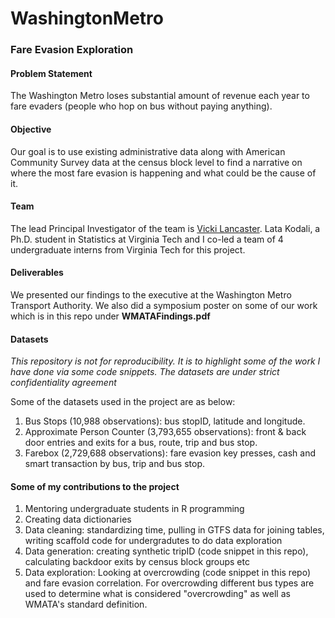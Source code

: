 # WashingtonMetro
### Fare Evasion Exploration

#### Problem Statement
The Washington Metro loses substantial amount of revenue each year to fare evaders (people who hop on bus without paying anything).

#### Objective
Our goal is to use existing administrative data along with American Community Survey data at the census block level to find a narrative on where the most fare evasion is happening and what could be the cause of it.

#### Team
The lead Principal Investigator of the team is [Vicki Lancaster](https://www.bi.vt.edu/faculty/Vicki-Lancaster). Lata Kodali, a Ph.D. student in Statistics at Virginia Tech and I co-led a team of 4 undergraduate interns from Virginia Tech for this project.

#### Deliverables
We presented our findings to the executive at the Washington Metro Transport Authority. We also did a symposium poster on some of our work which is in this repo under **WMATAFindings.pdf**

#### Datasets
*This repository is not for reproducibility. It is to highlight some of the work I have done via some code snippets. The datasets are under strict confidentiality agreement*

Some of the datasets used in the project are as below:
1. Bus Stops (10,988 observations): bus stopID, latitude and longitude.
2. Approximate Person Counter (3,793,655 observations): front & back door entries and exits for a bus, route, trip and bus stop.
3. Farebox (2,729,688 observations): fare evasion key presses, cash and smart transaction by bus, trip and bus stop.

#### Some of my contributions to the project

1. Mentoring undergraduate students in R programming
2. Creating data dictionaries
3. Data cleaning: standardizing time, pulling in GTFS data for joining tables, writing scaffold code for undergradutes to do data exploration
4. Data generation: creating synthetic tripID (code snippet in this repo), calculating backdoor exits by census block groups etc
5. Data exploration: Looking at overcrowding (code snippet in this repo) and fare evasion correlation. For overcrowding different bus types are used to determine what is considered "overcrowding" as well as WMATA's standard definition.

